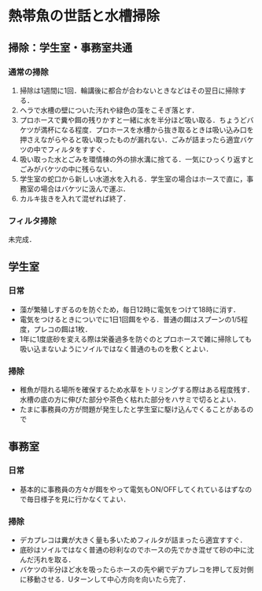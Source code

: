 # 熱帯魚の世話と水槽掃除
## 掃除：学生室・事務室共通
### 通常の掃除
1. 掃除は1週間に1回．輪講後に都合が合わないときなどはその翌日に掃除する．
2.	ヘラで水槽の壁についた汚れや緑色の藻をこそぎ落とす．
3.	プロホースで糞や餌の残りかすと一緒に水を半分ほど吸い取る．ちょうどバケツが満杯になる程度．プロホースを水槽から抜き取るときは吸い込み口を押さえながらやると吸い取ったものが漏れない．ごみが詰まったら適宜バケツの中でフィルタをすすぐ． 
4.	吸い取った水とごみを環情棟の外の排水溝に捨てる．一気にひっくり返すとごみがバケツの中に残らない．
5.	学生室の蛇口から新しい水道水を入れる．学生室の場合はホースで直に，事務室の場合はバケツに汲んで運ぶ．
6.	カルキ抜きを入れて混ぜれば終了．
### フィルタ掃除
未完成．

## 学生室
### 日常
- 藻が繁殖しすぎるのを防ぐため，毎日12時に電気をつけて18時に消す．
- 電気をつけるときについでに1日1回餌をやる．普通の餌はスプーンの1/5程度，プレコの餌は1枚．
- 1年に1度底砂を変える際は栄養過多を防ぐのとプロホースで雑に掃除しても吸い込まないようにソイルではなく普通のものを敷くとよい．
### 掃除
- 稚魚が隠れる場所を確保するため水草をトリミングする際はある程度残す．水槽の底の方に伸びた部分や茶色く枯れた部分をハサミで切るとよい．
- たまに事務員の方が問題が発生したと学生室に駆け込んでくることがあるので

## 事務室
### 日常
- 基本的に事務員の方々が餌をやって電気もON/OFFしてくれているはずなので毎日様子を見に行かなくてよい．
### 掃除
- デカプレコは糞が大きく量も多いためフィルタが詰まったら適宜すすぐ．
- 底砂はソイルではなく普通の砂利なのでホースの先でかき混ぜて砂の中に沈んだ汚れを取る．
- バケツの半分ほど水を吸ったらホースの先や網でデカプレコを押して反対側に移動させる．Uターンして中心方向を向いたら完了．
